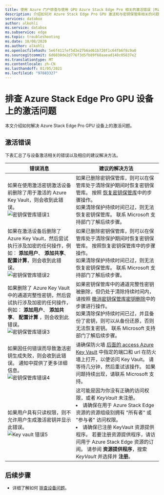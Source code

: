```yaml
---
title: 使用 Azure 门户排查与使用 GPU Azure Stack Edge Pro 相关的激活错误 |Microsoft Docs
description: 介绍如何对 Azure Stack Edge Pro GPU 激活和与密钥保管库相关的问题进行故障排除。
services: databox
author: alkohli
ms.service: databox
ms.subservice: edge
ms.topic: troubleshooting
ms.date: 10/08/2020
ms.author: alkohli
ms.openlocfilehash: 5e6f411fef5d3e27b6ad61b720f1c64fb6f8c9a0
ms.sourcegitcommit: 6d6030de2d776f3d5fb89f68aaead148c05837e2
ms.translationtype: MT
ms.contentlocale: zh-CN
ms.lasthandoff: 01/05/2021
ms.locfileid: "97883327"
---
```

# <a name="troubleshoot-activation-issues-on-your-azure-stack-edge-pro-gpu-device"></a>排查 Azure Stack Edge Pro GPU 设备上的激活问题 

<!--[!INCLUDE [applies-to-skus](../../includes/azure-stack-edge-applies-to-all-sku.md)]-->

本文介绍如何解决 Azure Stack Edge Pro GPU 设备上的激活问题。 


## <a name="activation-errors"></a>激活错误

下表汇总了与设备激活相关的错误以及相应的建议解决方法。

| 错误消息| 建议的解决方法 |
|------------------------------------------------------|--------------------------------------|
| 如果在使用激活密钥激活设备前删除了用于激活的 Azure Key Vault，则会收到此错误。 <br> ![密钥保管库错误1](./media/azure-stack-edge-gpu-troubleshoot-activation/key-vault-error-1.png)  | 如果已删除密钥保管库，则可以在保管库处于清除保护期间时恢复密钥保管库。 按照 [恢复密钥保管库](../key-vault/general/key-vault-recovery.md#list-recover-or-purge-soft-deleted-secrets-keys-and-certificates)中的步骤操作。 <br>如果清除保护持续时间已过，则无法恢复密钥保管库。 联系 Microsoft 支持部门了解后续步骤。 |
| 如果在激活设备后删除了 Azure Key Vault，然后尝试执行涉及加密的任何操作，例如： **添加用户**、 **添加共享**、 **配置计算**，则会收到此错误。 <br> ![密钥保管库错误2](./media/azure-stack-edge-gpu-troubleshoot-activation/key-vault-error-2.png)    | 如果已删除密钥保管库，则可以在保管库处于清除保护期间时恢复密钥保管库。 按照恢复密钥保管库中的步骤操作。 <br>如果清除保护持续时间已过，则无法恢复密钥保管库。 联系 Microsoft 支持部门了解后续步骤。 |
| 如果删除了 Azure Key Vault 中的通道完整性密钥，然后尝试执行涉及加密的任何操作，例如： **添加用户**、 **添加共享**、 **配置计算** ，则会收到此错误。 <br> ![密钥保管库错误3](./media/azure-stack-edge-gpu-troubleshoot-activation/key-vault-error-3.png) | 如果密钥保管库中的通道完整性密钥被删除，但仍处于清除持续时间内，请按照 [撤消密钥保管库密钥删除](/powershell/module/az.keyvault/undo-azkeyvaultkeyremoval)中的步骤进行操作。 <br>如果清除保护持续时间已过，并且备份了密钥，则可以从备份还原，否则无法恢复密钥。 联系 Microsoft 支持部门了解后续步骤。 |
| 如果因任何错误而导致激活密钥生成失败，则会收到此错误。 通知中提供了更多详细信息。 <br> ![密钥保管库错误4](./media/azure-stack-edge-gpu-troubleshoot-activation/key-vault-error-4.png)   | 请确保防火墙 [后面的 access Azure Key Vault](../key-vault/general/access-behind-firewall.md) 中指定的端口和 url 在防火墙上打开，以便访问 Key Vault。 请等待几分钟，然后重试该操作。 如果问题持续出现，请联系 Microsoft 支持。 |
| 如果用户具有只读权限，则不允许用户生成激活密钥并显示此错误。 <br> ![Key vault 错误5](./media/azure-stack-edge-gpu-troubleshoot-activation/key-vault-error-5.png) | 这可能是因为你没有正确的访问权限，或者  *KeyVault* 未注册。<li>请确保在用于 Azure Stack Edge 资源的资源组级别拥有 "所有者" 或 "参与者" 访问权限。</li><li>请确保已注册 KeyVault 资源提供程序。 若要注册资源提供程序，请访问用于 Azure Stack Edge 资源的订阅。 请参阅 **资源提供程序**，搜索 *KeyVault* 并选择并 **注册**。</li> |

## <a name="next-steps"></a>后续步骤

- 详细了解如何 [排查设备问题](azure-stack-edge-gpu-troubleshoot.md)。
